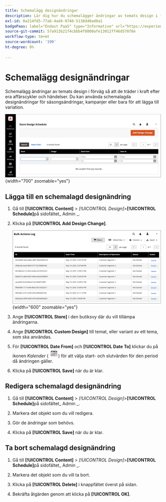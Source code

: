 ```yaml
---
title: Schemalägg designändringar
description: Lär dig hur du schemalägger ändringar av temats design i förväg
exl-id: 0a214fd5-77a6-4ad4-9740-5138d40ad0a1
badgePaas: label="Endast PaaS" type="Informative" url="https://experienceleague.adobe.com/sv/docs/commerce/user-guides/product-solutions" tooltip="Gäller endast Adobe Commerce i molnprojekt (Adobe-hanterad PaaS-infrastruktur) och lokala projekt."
source-git-commit: 57a913b21f4cbbb4f0800afe13012ff46d578f8e
workflow-type: tm+mt
source-wordcount: '199'
ht-degree: 0%

---
```


# Schemalägg designändringar

Schemalägg ändringar av temats design i förväg så att de träder i kraft efter era affärscykler och händelser. Du kan använda schemalagda designändringar för säsongsändringar, kampanjer eller bara för att lägga till variation.

![Schemalagda designändringar](./assets/design-schedule.png){width="700" zoomable="yes"}

## Lägga till en schemalagd designändring

1. Gå till **[!UICONTROL Content]** > _[!UICONTROL Design]_>**[!UICONTROL Schedule]**&#x200B;på sidofältet_ Admin _.

1. Klicka på **[!UICONTROL Add Design Change]**.

   ![Nya inställningar för ändring av butiksdesign](./assets/design-schedule-change-new.png){width="600" zoomable="yes"}

1. Ange **[!UICONTROL Store]** i den butiksvy där du vill tillämpa ändringarna.

1. Ange **[!UICONTROL Custom Design]** till temat, eller variant av ett tema, som ska användas.

1. För **[!UICONTROL Date From]** och **[!UICONTROL Date To]** klickar du på ikonen _Kalender_ (![Kalender-ikon](../assets/icon-calendar.png)) för att välja start- och slutvärden för den period då ändringen gäller.

1. Klicka på **[!UICONTROL Save]** när du är klar.

## Redigera schemalagd designändring

1. Gå till **[!UICONTROL Content]** > _[!UICONTROL Design]_>**[!UICONTROL Schedule]**&#x200B;på sidofältet_ Admin _.

1. Markera det objekt som du vill redigera.

1. Gör de ändringar som behövs.

1. Klicka på **[!UICONTROL Save]** när du är klar.

## Ta bort schemalagd designändring

1. Gå till **[!UICONTROL Content]** > _[!UICONTROL Design]_>**[!UICONTROL Schedule]**&#x200B;på sidofältet_ Admin _.

1. Markera det objekt som du vill ta bort.

1. Klicka på **[!UICONTROL Delete]** i knappfältet överst på sidan.

1. Bekräfta åtgärden genom att klicka på **[!UICONTROL OK]**.
